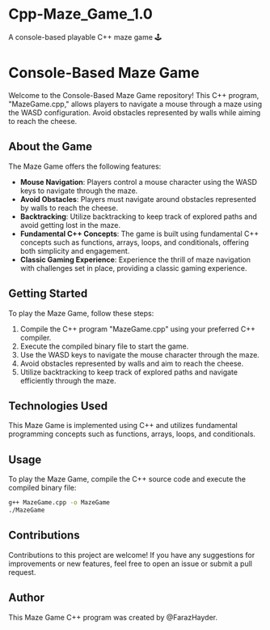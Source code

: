 # Cpp-Maze_Game_1.0
A console-based playable C++ maze game 🕹️ 

# Console-Based Maze Game
Welcome to the Console-Based Maze Game repository! This C++ program, "MazeGame.cpp," allows players to navigate a mouse through a maze using the WASD configuration. Avoid obstacles represented by walls while aiming to reach the cheese.

## About the Game
The Maze Game offers the following features:
- **Mouse Navigation**: Players control a mouse character using the WASD keys to navigate through the maze.
- **Avoid Obstacles**: Players must navigate around obstacles represented by walls to reach the cheese.
- **Backtracking**: Utilize backtracking to keep track of explored paths and avoid getting lost in the maze.
- **Fundamental C++ Concepts**: The game is built using fundamental C++ concepts such as functions, arrays, loops, and conditionals, offering both simplicity and engagement.
- **Classic Gaming Experience**: Experience the thrill of maze navigation with challenges set in place, providing a classic gaming experience.

## Getting Started
To play the Maze Game, follow these steps:
1. Compile the C++ program "MazeGame.cpp" using your preferred C++ compiler.
2. Execute the compiled binary file to start the game.
3. Use the WASD keys to navigate the mouse character through the maze.
4. Avoid obstacles represented by walls and aim to reach the cheese.
5. Utilize backtracking to keep track of explored paths and navigate efficiently through the maze.

## Technologies Used
This Maze Game is implemented using C++ and utilizes fundamental programming concepts such as functions, arrays, loops, and conditionals.

## Usage
To play the Maze Game, compile the C++ source code and execute the compiled binary file:

```bash
g++ MazeGame.cpp -o MazeGame
./MazeGame
```

## Contributions
Contributions to this project are welcome! If you have any suggestions for improvements or new features, feel free to open an issue or submit a pull request.

## Author
This Maze Game C++ program was created by @FarazHayder.
